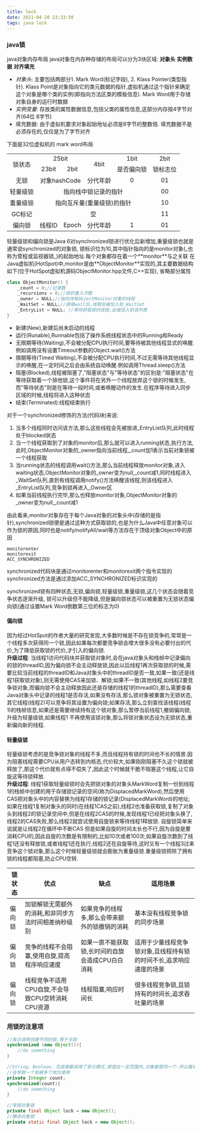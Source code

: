 ```yaml
---
title: lock
date: 2021-04-20 23:33:50
tags: java lock
---
```

### java锁 ###
java对象内存布局
java对象在内存种存储的布局可以分为3块区域: **对象头** **实例数据** **对齐填充**

- *对象头*: 主要包括两部分1. Mark Word(标记字段), 2. Klass Pointer(类型指针). Klass Point是对象指向它的类元数据的指针,虚拟机通过这个指针来确定这个对象是哪个类的实例(即指向方法区类的模板信息). Mark Word用于存储对象自身的运行时数据
- *实例变量*: 存放类的属性数据信息,包括父类的属性信息,这部分内存按4字节对齐(64位 8字节)
- 填充数据: 由于虚拟机要求对象起始地址必须是8字节的整数倍. 填充数据不是必须存在的,仅仅是为了字节对齐

下面是32位虚拟机的 mark word布局

<table>
    <tr>
        <td rowspan="2" align="center" valign="middle">锁状态</td>
        <td colspan="2" align="center" valign="middle">25bit</td>
        <td rowspan="2" align="center" valign="middle">4bit</td>
        <td align="center" valign="middle">1bit</td>
        <td align="center" valign="middle">2bit</td>
    </tr>
    <tr>
        <td align="center" valign="middle">23bit</td>
        <td align="center" valign="middle">2bit</td>
        <td align="center" valign="middle">是否偏向锁</td>
        <td align="center" valign="middle">锁标志位</td>
    </tr>
    <tr>
        <td align="center" valign="middle">无锁</td>
        <td colspan="2" align="center" valign="middle">对象hashCode</td>
        <td align="center" valign="middle">分代年龄</td>
        <td align="center" valign="middle">0</td>
        <td align="center" valign="middle">01</td>
    </tr>
    <tr>
        <td align="center" valign="middle">轻量级锁</td>
        <td colspan="4" align="center" valign="middle">指向栈中锁记录的指针</td>
        <td align="center" valign="middle">00</td>
    </tr>
    <tr>
        <td align="center" valign="middle">重量级锁</td>
        <td colspan="4" align="center" valign="middle">指向互斥量(重量级锁)的指针</td>
        <td align="center" valign="middle">10</td>
    </tr>
    <tr>
        <td align="center" valign="middle">GC标记</td>
        <td colspan="4" align="center" valign="middle">空</td>
        <td align="center" valign="middle">11</td>
    </tr>
    <tr>
        <td align="center" valign="middle">偏向锁</td>
        <td align="center" valign="middle">线程ID</td>
        <td align="center" valign="middle">Epoch</td>
        <td align="center" valign="middle">分代年龄</td>
        <td align="center" valign="middle">1</td>
        <td align="center" valign="middle">01</td>
    </tr>
</table>
轻量级锁和偏向锁是Java 6对synchronized锁进行优化后新增加,重量级锁也就是通常说synchronized的对象锁,
锁标识位为10,其中指针指向的是monitor对象(_也称为管程或监视器锁_)的起始地址.每个对象都存在着一个**monitor**与之关联
在Java虚拟机(HotSpot)中,monitor是由**ObjectMonitor**实现的,其主要数据结构如下(位于HotSpot虚拟机源码ObjectMonitor.hpp文件,C++实现),
省略部分属性

```c++
class ObjectMonitor() {
    _count = 0;//记录数
    _recursions = 0;//锁的重入次数
    _owner = NULL;//指向持有ObjectMonitor对象的线程
    _WaitSet = NULL;//调用wait后,线程会被加入到_WaitSet
    _EntryList = NULL; //等待获取锁的线程,会被加入到该列表
}
```
- 新建(New),新建后尚未启动的线程
- 运行(Runable),Runnable包括了操作系统线程状态中的Running和Ready
- 无限期等待(Waiting),不会被分配CPU执行时间,要等待被其他线程显式的唤醒.例如调用没有设置Timeout参数的Object.wait()方法
- 限期等待(Timed Waiting),不会被分配CPU执行时间,不过无需等待其他线程显示的唤醒,在一定时间之后会由系统自动唤醒.例如调用Thread.sleep()方法
- 阻塞(Blocked),线程被阻塞了,"阻塞状态"与"等待状态"的区别是:"阻塞状态"在等待获取着一个排他锁,这个事件将在另外一个线程放弃这个锁的时候发生,而"等待状态"则是在等待一段时间,或者唤醒动作的发生.在程序等待进入同步区域的时候,线程将进入这种状态
- 结束(Terminated):线程结束执行

对于一个synchronized修饰的方法(代码块)来说:
1. 当多个线程同时访问该方法,那么这些线程会先被放进_EntryList队列,此时线程处于blocked状态
2. 当一个线程获取到了对象的monitor后,那么就可以进入running状态,执行方法,此时,ObjectMonitor对象的_owner指向当前线程,_count加1表示当前对象锁被一个线程获取
3. 当running状态的线程调用wait()方法,那么当前线程释放monitor对象,进入waiting状态,ObjectMonitor对象的_owner变为null,_count减1,同时线程进入_WaitSet队列,直到有线程调用notify()方法唤醒该线程,则该线程进入_EntryList队列,竞争到锁再进入_Owner区
4. 如果当前线程执行完毕,那么也释放monitor对象,ObjectMonitor对象的_owner变为null,_count减1

由此看来,monitor对象存在于每个Java对象的对象头中(存储的是指针),synchronized锁便是通过这种方式获取锁的,也是为什么Java中任意对象可以作为锁的原因,同时也是notify/notifyAll/wait等方法存在于顶级对象Object中的原因

```assembly
monitorenter
monitorexit
ACC_SYNCHRONIZED
```

synchronized代码块是通过monitorenter和monitorexit两个指令实现的
synchronized方法是通过添加ACC_SYNCHRONIZED标识实现的

synchronized锁有四种状态,无锁,偏向锁,轻量级锁,重量级锁,这几个状态会随着竞争状态逐渐升级,
锁可以升级但不能降级,但是偏向锁状态可以被重置为无锁状态偏向锁(通过设置Mark Word倒数第三位的标志为0)

#### 偏向锁
因为经过HotSpot的作者大量的研究发现,大多数时候是不存在锁竞争的,常常是一个线程多次获得同一个锁,因此如果每次都要竞争锁会增大很多没有必要付出的代价,为了降低获取锁的代价,才引入的偏向锁.  
**升级过程**: 当线程1访问代码块并获取锁对象时,会在java对象头和栈帧中记录偏向的锁的threadID,因为偏向锁不会主动释放锁,因此以后线程1再次获取锁的时候,需要比较当前线程的threadID和Java对象头中的threadID是否一致,如果一致(还是线程1获取锁对象),则无需使用CAS来加锁、解锁;如果不一致(其他线程,如线程2要竞争锁对象,而偏向锁不会主动释放因此还是存储的线程1的threadID),那么需要查看Java对象头中记录的线程1是否存活,如果没有存活,那么锁对象被重置为无锁状态,其它线程(线程2)可以竞争将其设置为偏向锁;如果存活,那么立刻查找该线程(线程1)的栈帧信息,如果还是需要继续持有这个锁对象,那么暂停当前线程1,撤销偏向锁,升级为轻量级锁,如果线程1 不再使用该锁对象,那么将锁对象状态设为无锁状态,重新偏向新的线程.
#### 轻量级锁
轻量级锁考虑的是竞争锁对象的线程不多,而且线程持有锁的时间也不长的情景.因为阻塞线程需要CPU从用户态转到内核态,代价较大,如果刚刚阻塞不久这个锁就被释放了,那这个代价就有点得不偿失了,因此这个时候就干脆不阻塞这个线程,让它自旋这等待锁释放.  
**升级过程**: 线程1获取轻量级锁时会先把锁对象的对象头MarkWord复制一份到线程1的栈帧中创建的用于存储锁记录的空间(称为DisplacedMarkWord),然后使用CAS把对象头中的内容替换为线程1存储的锁记录(DisplacedMarkWord)的地址;
如果在线程1复制对象头的同时(在线程1CAS之前),线程2也准备获取锁,复制了对象头到线程2的锁记录空间中,但是在线程2CAS的时候,发现线程1已经把对象头换了,线程2的CAS失败,那么线程2就尝试使用自旋锁来等待线程1释放锁. 自旋锁简单来说就是让线程2在循环中不断CAS
但是如果自旋的时间太长也不行,因为自旋是要消耗CPU的,因此自旋的次数是有限制的,比如10次或者100次,如果自旋次数到了线程1还没有释放锁,或者线程1还在执行,线程2还在自旋等待,这时又有一个线程3过来竞争这个锁对象,那么这个时候轻量级锁就会膨胀为重量级锁.重量级锁把除了拥有锁的线程都阻塞,防止CPU空转.

|锁状态|优点|缺点|适用场景|
|----|----|----|----|
|偏向锁|加锁解锁无需额外的消耗,和非同步方法时间相差纳秒级别|如果竞争的线程多,那么会带来额外的锁撤销的消耗|基本没有线程竞争锁的同步场景|
|偏向锁|竞争的线程不会阻塞,使用自旋,提高程序响应速度|如果一直不能获取锁,长时间的自旋会造成CPU白白消耗|适用于少量线程竞争锁对象,且线程持有锁的时间不长,追求响应速度的场景|
|偏向锁|线程竞争不适用CPU自旋,不会导致CPU空转消耗CPU资源|线程阻塞,响应时间长|很多线程竞争锁,且锁持有的时间长,追求吞吐量的场景|

### 用锁的注意项
```java
//每次调用创建不同的锁,等于无锁
synchronized (new Object()){
    //do something
}
```
```java
//String、Boolean、包装类都采用了享元模式,即值在一定范围内,对象都是同一个.所以看似用了不同的对象,但其实用的是同一个对象,
//会导致一个锁被多个地方使用
private Integer count;
synchronized(count){
    //do something
}
```
```java
//常规对象锁
private final Object lock = new Object();
//静态对象锁
private static final Object lock = new Object();
```